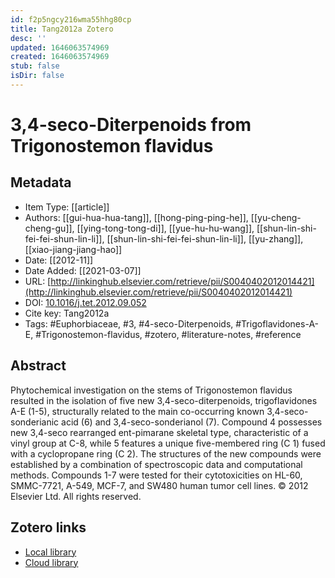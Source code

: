 ```yaml
---
id: f2p5ngcy216wma55hhg80cp
title: Tang2012a Zotero
desc: ''
updated: 1646063574969
created: 1646063574969
stub: false
isDir: false
---
```

# 3,4-seco-Diterpenoids from Trigonostemon flavidus

## Metadata

* Item Type: [[article]]
* Authors: [[gui-hua-hua-tang]], [[hong-ping-ping-he]], [[yu-cheng-cheng-gu]], [[ying-tong-tong-di]], [[yue-hu-hu-wang]], [[shun-lin-shi-fei-fei-shun-lin-li]], [[shun-lin-shi-fei-fei-shun-lin-li]], [[yu-zhang]], [[xiao-jiang-jiang-hao]]
* Date: [[2012-11]]
* Date Added: [[2021-03-07]]
* URL: [http://linkinghub.elsevier.com/retrieve/pii/S0040402012014421](http://linkinghub.elsevier.com/retrieve/pii/S0040402012014421)
* DOI: [10.1016/j.tet.2012.09.052](https://doi.org/10.1016/j.tet.2012.09.052)
* Cite key: Tang2012a
* Tags: #Euphorbiaceae, #3, #4-seco-Diterpenoids, #Trigoflavidones-A-E, #Trigonostemon-flavidus, #zotero, #literature-notes, #reference

## Abstract

Phytochemical investigation on the stems of Trigonostemon flavidus resulted in the isolation of five new 3,4-seco-diterpenoids, trigoflavidones A-E (1-5), structurally related to the main co-occurring known 3,4-seco-sonderianic acid (6) and 3,4-seco-sonderianol (7). Compound 4 possesses new 3,4-seco rearranged ent-pimarane skeletal type, characteristic of a vinyl group at C-8, while 5 features a unique five-membered ring (C 1) fused with a cyclopropane ring (C 2). The structures of the new compounds were established by a combination of spectroscopic data and computational methods. Compounds 1-7 were tested for their cytotoxicities on HL-60, SMMC-7721, A-549, MCF-7, and SW480 human tumor cell lines. © 2012 Elsevier Ltd. All rights reserved.


##  Zotero links
* [Local library](zotero://select/items/1_MSNEJYIP)
* [Cloud library](http://zotero.org/users/7593438/items/MSNEJYIP)

